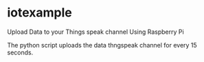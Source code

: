 # iotexample
Upload Data to your Things speak channel Using Raspberry Pi

The python script uploads the data thngspeak channel for every 15 seconds.



